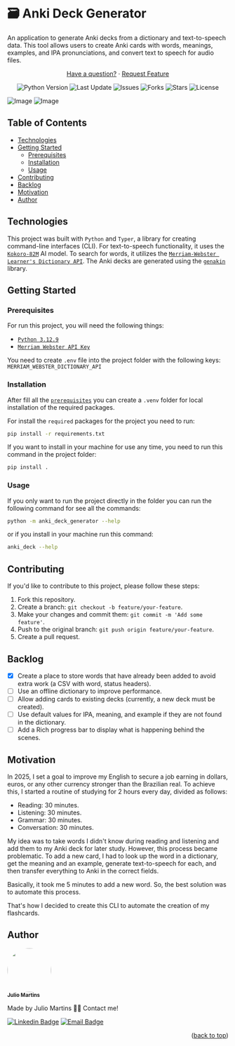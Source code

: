 <a name="readme-top"></a>

# 🗃️ Anki Deck Generator

An application to generate Anki decks from a dictionary and text-to-speech data. This tool allows users to create Anki cards with words, meanings, examples, and IPA pronunciations, and convert text to speech for audio files.


<p align="center">
<a href="https://github.com/eujuliu/anki-deck-generator/issues">Have a question?</a>
  ·
  <a href="https://github.com/eujuliu/anki-deck-generator/fork">Request Feature</a>
</p>

<p align="center">
  <img src="https://img.shields.io/badge/Python-3.12.9-blue" alt="Python Version">
  <img src="https://img.shields.io/github/last-commit/eujuliu/anki-deck-generator" alt="Last Update">
  <img src="https://img.shields.io/github/issues/eujuliu/anki-deck-generator" alt="Issues">
  <img src="https://img.shields.io/github/forks/eujuliu/anki-deck-generator" alt="Forks">
  <img src="https://img.shields.io/github/stars/eujuliu/anki-deck-generator" alt="Stars">
  <img src="https://img.shields.io/github/license/eujuliu/anki-deck-generator" alt="License">
</p>

![Image](https://github.com/user-attachments/assets/b3c17053-a1e8-4551-8e89-3011be4a74c7) ![Image](https://github.com/user-attachments/assets/094d61c3-ef0e-4758-970f-577fbbb673cf)

## Table of Contents
  - [Technologies](#technologies)
  - [Getting Started](#getting-started)
    - [Prerequisites](#prerequisites)
    - [Installation](#installation)
    - [Usage](#usage)
  - [Contributing](#contributing)
  - [Backlog](#backlog)
  - [Motivation](#motivation)
  - [Author](#author)

## Technologies

This project was built with `Python` and `Typer`, a library for creating command-line interfaces (CLI). For text-to-speech functionality, it uses the [`Kokoro-82M`](https://huggingface.co/hexgrad/Kokoro-82M) AI model. To search for words, it utilizes the [`Merriam-Webster Learner's Dictionary API`](https://dictionaryapi.com/products/api-learners-dictionary). The Anki decks are generated using the [`genakin`](https://github.com/kerrickstaley/genanki) library.

## Getting Started

### Prerequisites

For run this project, you will need the following things:

- [`Python 3.12.9`](https://www.python.org/)
- [`Merriam Webster API Key`](https://dictionaryapi.com/)

You need to create `.env` file into the project folder with the following keys: `MERRIAM_WEBSTER_DICTIONARY_API`

### Installation
After fill all the [`prerequisites`](#prerequisites) you can create a `.venv` folder for local installation of the required packages.

For install the `required` packages for the project you need to run:

```bash
pip install -r requirements.txt
```

If you want to install in your machine for use any time, you need to run this command in the project folder:

```bash
pip install .
```

### Usage

If you only want to run the project directly in the folder you can run the following command for see all the commands:

```bash
python -m anki_deck_generator --help
```

or if you install in your machine run this command:

```bash
anki_deck --help
```

## Contributing

If you'd like to contribute to this project, please follow these steps:

1.  Fork this repository.
2.  Create a branch: `git checkout -b feature/your-feature`.
3.  Make your changes and commit them: `git commit -m 'Add some feature'`.
4.  Push to the original branch: `git push origin feature/your-feature`.
5.  Create a pull request.


## Backlog
 - [x] Create a place to store words that have already been added to avoid extra work (a CSV with word, status headers).
 - [ ] Use an offline dictionary to improve performance.
 - [ ] Allow adding cards to existing decks (currently, a new deck must be created).
 - [ ] Use default values for IPA, meaning, and example if they are not found in the dictionary.
 - [ ] Add a Rich progress bar to display what is happening behind the scenes.

## Motivation
In 2025, I set a goal to improve my English to secure a job earning in dollars, euros, or any other currency stronger than the Brazilian real. To achieve this, I started a routine of studying for 2 hours every day, divided as follows:

- Reading: 30 minutes.
- Listening: 30 minutes.
- Grammar: 30 minutes.
- Conversation: 30 minutes.

My idea was to take words I didn't know during reading and listening and add them to my Anki deck for later study. However, this process became problematic. To add a new card, I had to look up the word in a dictionary, get the meaning and an example, generate text-to-speech for each, and then transfer everything to Anki in the correct fields.

Basically, it took me 5 minutes to add a new word. So, the best solution was to automate this process.

That's how I decided to create this CLI to automate the creation of my flashcards. 

## Author

<img style="border-radius: 50%;" src="https://avatars.githubusercontent.com/u/49854105?v=4" width="100px;" alt=""/>
<br />
<sub><b>Julio Martins</b></sub></a>

Made by Julio Martins 👋🏽 Contact me!

[![Linkedin Badge](https://img.shields.io/badge/-LinkedIn-1262BF?style=flat&logo=linkedin&logoColor=white)](https://www.linkedin.com/in/ojuliomartins/) 
[![Email Badge](https://img.shields.io/badge/-Email-D14836?style=flat&logo=Gmail&logoColor=white)](mailto:contact.juliomartins@gmail.com)


<p align="right">(<a href="#readme-top">back to top</a>)</p>
